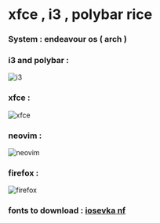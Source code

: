 # xfce , i3 , polybar rice

### System : endeavour os ( arch )


### i3 and polybar :

![i3](https://raw.githubusercontent.com/iamabhas/dotfiles/main/screenshots/i3.png)

### xfce :

![xfce](https://raw.githubusercontent.com/iamabhas/dotfiles/main/screenshots/screenshot1.png)

### neovim :

![neovim](https://raw.githubusercontent.com/iamabhas/dotfiles/main/screenshots/screenshot2.png)

### firefox :

![firefox](https://raw.githubusercontent.com/iamabhas/dotfiles/main/screenshots/firefox.png)

### fonts to download : [iosevka nf](https://www.nerdfonts.com/font-downloads)

